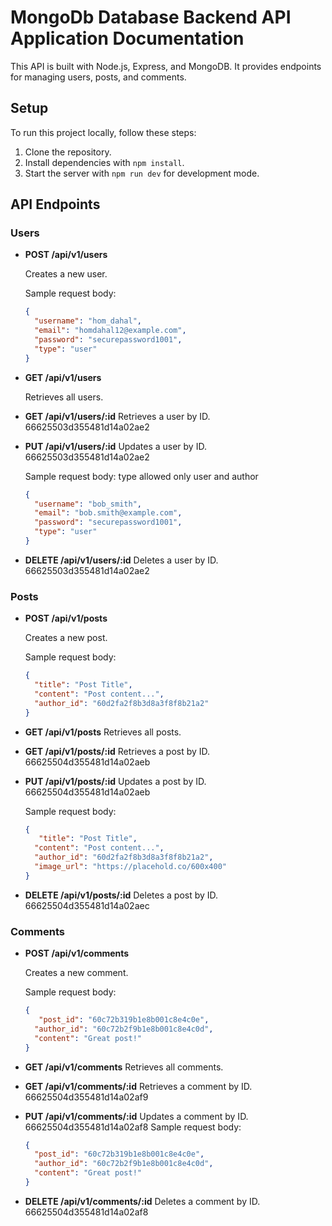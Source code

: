 # MongoDb Database Backend API Application Documentation

This API is built with Node.js, Express, and MongoDB. It provides endpoints for managing users, posts, and comments.

## Setup

To run this project locally, follow these steps:

1. Clone the repository.
2. Install dependencies with `npm install`.
3. Start the server with `npm run dev` for development mode.

## API Endpoints

### Users

- **POST /api/v1/users**

  Creates a new user.

  Sample request body:
  ```json
  {
    "username": "hom_dahal",
    "email": "homdahal12@example.com",
    "password": "securepassword1001",
    "type": "user"
  }
  ```

- **GET /api/v1/users**

  Retrieves all users.

- **GET /api/v1/users/:id**
  Retrieves a user by ID.
  66625503d355481d14a02ae2

- **PUT /api/v1/users/:id**
  Updates a user by ID.
  66625503d355481d14a02ae2

  Sample request body: type allowed only user and author
  ```json
  {
    "username": "bob_smith",
    "email": "bob.smith@example.com",
    "password": "securepassword1001",
    "type": "user"
  }
  ```

- **DELETE /api/v1/users/:id**
  Deletes a user by ID.
  66625503d355481d14a02ae2

### Posts

- **POST /api/v1/posts**

  Creates a new post.

  Sample request body:
  ```json
  {
    "title": "Post Title",
    "content": "Post content...",
    "author_id": "60d2fa2f8b3d8a3f8f8b21a2"
  }
  ```

- **GET /api/v1/posts**
  Retrieves all posts.

- **GET /api/v1/posts/:id**
  Retrieves a post by ID.
  66625504d355481d14a02aeb

- **PUT /api/v1/posts/:id**
  Updates a post by ID.
  66625504d355481d14a02aeb

  Sample request body:
  ```json
  {
     "title": "Post Title",
    "content": "Post content...",
    "author_id": "60d2fa2f8b3d8a3f8f8b21a2",
    "image_url": "https://placehold.co/600x400"
  }
  ```

- **DELETE /api/v1/posts/:id**
  Deletes a post by ID.
  66625504d355481d14a02aec

### Comments

- **POST /api/v1/comments**

  Creates a new comment.

  Sample request body:
  ```json
  {
     "post_id": "60c72b319b1e8b001c8e4c0e", 
    "author_id": "60c72b2f9b1e8b001c8e4c0d",  
    "content": "Great post!"
  }
  ```

- **GET /api/v1/comments**
  Retrieves all comments.

- **GET /api/v1/comments/:id**
  Retrieves a comment by ID.
  66625504d355481d14a02af9

- **PUT /api/v1/comments/:id**
  Updates a comment by ID.
    66625504d355481d14a02af8
  Sample request body:
  ```json
  {
    "post_id": "60c72b319b1e8b001c8e4c0e", 
    "author_id": "60c72b2f9b1e8b001c8e4c0d",  
    "content": "Great post!"
  }
  ```

- **DELETE /api/v1/comments/:id**
  Deletes a comment by ID.
  66625504d355481d14a02af8
